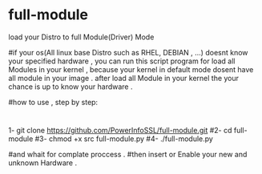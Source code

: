 # full-module
load your Distro to full Module(Driver) Mode


#if your os(All linux base Distro such as RHEL, DEBIAN , ...) doesnt know your specified hardware , you can run this script program for load all Modules in your kernel , because your kernel in default mode dosent have all module in your image . after load all Module in your kernel the your chance is up to know your hardware .

#how to use , step by step:

#

1- git clone https://github.com/PowerInfoSSL/full-module.git
#2- cd full-module
#3- chmod +x src full-module.py
#4- ./full-module.py

#and whait for complate proccess .
#then insert or Enable your new and unknown Hardware .
